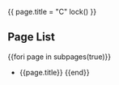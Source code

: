 {{
page.title = "C"
lock()
}}

## Page List

{{fori page in subpages(true)}}
- {{page.title}}
{{end}}
